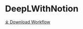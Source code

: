 # DeepLWithNotion

<a href='https://github.com/kentoak/deepLAlfred/releases/download/v1.0/DeepLWithNotion.alfredworkflow'>⤓ Download Workflow</a>
